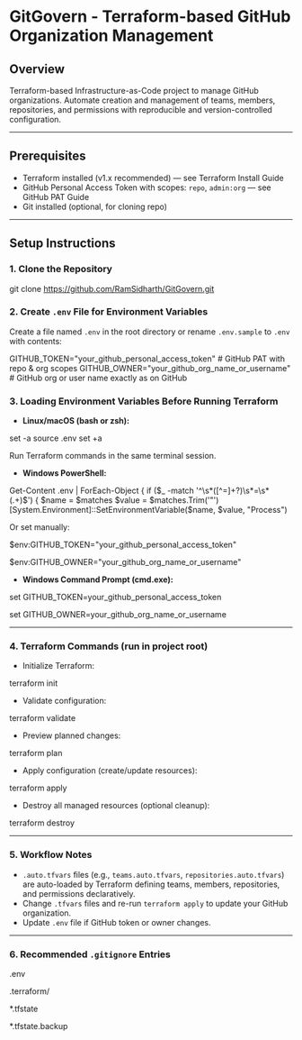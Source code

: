 # GitGovern - Terraform-based GitHub Organization Management

## Overview
Terraform-based Infrastructure-as-Code project to manage GitHub organizations. Automate creation and management of teams, members, repositories, and permissions with reproducible and version-controlled configuration.

---

## Prerequisites
- Terraform installed (v1.x recommended) — see Terraform Install Guide
- GitHub Personal Access Token with scopes: `repo`, `admin:org` — see GitHub PAT Guide
- Git installed (optional, for cloning repo)

---

## Setup Instructions

### 1. Clone the Repository
git clone https://github.com/RamSidharth/GitGovern.git


### 2. Create `.env` File for Environment Variables
Create a file named `.env` in the root directory or rename `.env.sample` to `.env` with contents:

GITHUB_TOKEN="your_github_personal_access_token"           # GitHub PAT with repo & org scopes
GITHUB_OWNER="your_github_org_name_or_username"            # GitHub org or user name exactly as on GitHub


### 3. Loading Environment Variables Before Running Terraform

- **Linux/macOS (bash or zsh):**
  
set -a 
source .env
set +a

Run Terraform commands in the same terminal session.

- **Windows PowerShell:**

Get-Content .env | ForEach-Object {
if ($_ -match '^\s*([^=]+?)\s*=\s*(.+)$') {
$name = $matches
$value = $matches.Trim('"')
[System.Environment]::SetEnvironmentVariable($name, $value, "Process")

Or set manually:

$env:GITHUB_TOKEN="your_github_personal_access_token"

$env:GITHUB_OWNER="your_github_org_name_or_username"


- **Windows Command Prompt (cmd.exe):**

set GITHUB_TOKEN=your_github_personal_access_token

set GITHUB_OWNER=your_github_org_name_or_username

---

### 4. Terraform Commands (run in project root)

- Initialize Terraform:

terraform init

- Validate configuration:

terraform validate

- Preview planned changes:
  
terraform plan

- Apply configuration (create/update resources):

terraform apply

- Destroy all managed resources (optional cleanup):

terraform destroy


---

### 5. Workflow Notes
- `.auto.tfvars` files (e.g., `teams.auto.tfvars`, `repositories.auto.tfvars`) are auto-loaded by Terraform defining teams, members, repositories, and permissions declaratively.
- Change `.tfvars` files and re-run `terraform apply` to update your GitHub organization.
- Update `.env` file if GitHub token or owner changes.

---

### 6. Recommended `.gitignore` Entries

.env

.terraform/

*.tfstate

*.tfstate.backup



